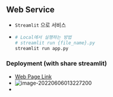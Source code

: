 ## Web Service

- ``Streamlit`` 으로 서비스

- ```python
  # Local에서 실행하는 방법
  # streamlit run {file_name}.py
  streamlit run app.py
  ```



### Deployment (with share streamlit)

- [Web Page Link](https://share.streamlit.io/plibi/webservice/app.py)
- ![image-20220606013227200](README.assets/image-20220606013227200.png)
- 